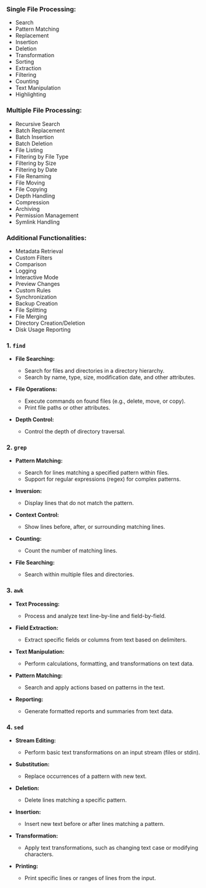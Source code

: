 ### **Single File Processing:**
- Search
- Pattern Matching
- Replacement
- Insertion
- Deletion
- Transformation
- Sorting
- Extraction
- Filtering
- Counting
- Text Manipulation
- Highlighting

### **Multiple File Processing:**
- Recursive Search
- Batch Replacement
- Batch Insertion
- Batch Deletion
- File Listing
- Filtering by File Type
- Filtering by Size
- Filtering by Date
- File Renaming
- File Moving
- File Copying
- Depth Handling
- Compression
- Archiving
- Permission Management
- Symlink Handling

### **Additional Functionalities:**
- Metadata Retrieval
- Custom Filters
- Comparison
- Logging
- Interactive Mode
- Preview Changes
- Custom Rules
- Synchronization
- Backup Creation
- File Splitting
- File Merging
- Directory Creation/Deletion
- Disk Usage Reporting


### **1. `find`**

- **File Searching:**
  - Search for files and directories in a directory hierarchy.
  - Search by name, type, size, modification date, and other attributes.
  
- **File Operations:**
  - Execute commands on found files (e.g., delete, move, or copy).
  - Print file paths or other attributes.

- **Depth Control:**
  - Control the depth of directory traversal.

### **2. `grep`**

- **Pattern Matching:**
  - Search for lines matching a specified pattern within files.
  - Support for regular expressions (regex) for complex patterns.

- **Inversion:**
  - Display lines that do not match the pattern.

- **Context Control:**
  - Show lines before, after, or surrounding matching lines.

- **Counting:**
  - Count the number of matching lines.

- **File Searching:**
  - Search within multiple files and directories.

### **3. `awk`**

- **Text Processing:**
  - Process and analyze text line-by-line and field-by-field.
  
- **Field Extraction:**
  - Extract specific fields or columns from text based on delimiters.

- **Text Manipulation:**
  - Perform calculations, formatting, and transformations on text data.

- **Pattern Matching:**
  - Search and apply actions based on patterns in the text.

- **Reporting:**
  - Generate formatted reports and summaries from text data.

### **4. `sed`**

- **Stream Editing:**
  - Perform basic text transformations on an input stream (files or stdin).
  
- **Substitution:**
  - Replace occurrences of a pattern with new text.

- **Deletion:**
  - Delete lines matching a specific pattern.

- **Insertion:**
  - Insert new text before or after lines matching a pattern.

- **Transformation:**
  - Apply text transformations, such as changing text case or modifying characters.

- **Printing:**
  - Print specific lines or ranges of lines from the input.
